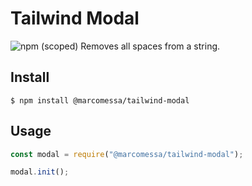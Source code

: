 # Tailwind Modal
![npm (scoped)](https://img.shields.io/npm/v/@marcomessa/tailwind-modal.svg)
Removes all spaces from a string.

## Install

```
$ npm install @marcomessa/tailwind-modal
```

## Usage

```js
const modal = require("@marcomessa/tailwind-modal");

modal.init();
```